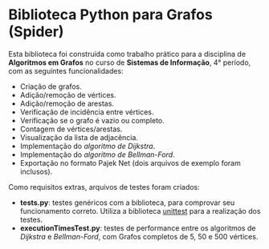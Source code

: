 # Biblioteca Python para Grafos (Spider)

Esta biblioteca foi construída como trabalho prático para a disciplina de **Algoritmos em Grafos** no curso de **Sistemas de Informação**, 4° período, com as seguintes funcionalidades:

- Criação de grafos.
- Adição/remoção de vértices.
- Adição/remoção de arestas.
- Verificação de incidência entre vértices.
- Verificação se o grafo é vazio ou completo.
- Contagem de vértices/arestas.
- Visualização da lista de adjacência.
- Implementação do *algoritmo de Dijkstra*.
- Implementação do *algoritmo de Bellman-Ford*.
- Exportação no formato Pajek Net (dois arquivos de exemplo foram inclusos).

Como requisitos extras, arquivos de testes foram criados:

- **tests.py**: testes genéricos com a biblioteca, para comprovar seu funcionamento correto. Utiliza a biblioteca [unittest](https://docs.python.org/3/library/unittest.html) para a realização dos testes.
- **executionTimesTest.py**: testes de performance entre os algoritmos de *Dijkstra* e *Bellman-Ford*, com Grafos completos de 5, 50 e 500 vértices.